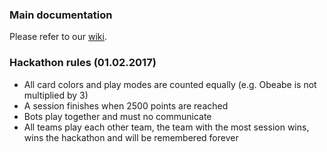 ### Main documentation
Please refer to our [wiki](https://github.com/webplatformz/challenge/wiki).


### Hackathon rules (01.02.2017)

* All card colors and play modes are counted equally (e.g. Obeabe is not multiplied by 3)
* A session finishes when 2500 points are reached
* Bots play together and must no communicate
* All teams play each other team, the team with the most session wins, wins the hackathon and will be remembered forever

